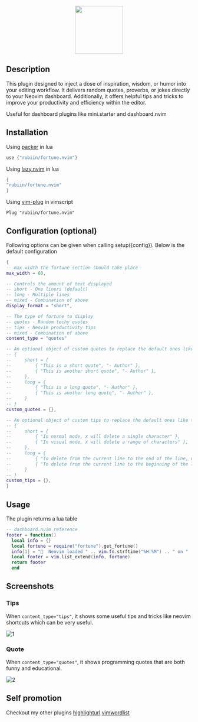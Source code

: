 <p align="center"><img src="https://i.imgur.com/wLMNwZq.png" height=130 /></p>

## Description

This plugin designed to inject a dose of inspiration, wisdom, or humor into your editing workflow. It delivers random quotes, proverbs, or jokes directly to your Neovim dashboard. Additionally, it offers helpful tips and tricks to improve your productivity and efficiency within the editor.

Useful for dashboard plugins like mini.starter and dashboard.nvim

## Installation

Using [packer](https://github.com/wbthomason/packer.nvim) in lua

```lua
use {"rubiin/fortune.nvim"}
```

Using [lazy.nvim](https://github.com/folke/lazy.nvim) in lua

```lua
{
"rubiin/fortune.nvim" 
}
```

Using [vim-plug](https://github.com/junegunn/vim-plug) in vimscript

```vim
Plug "rubiin/fortune.nvim"
```
## Configuration (optional)
Following options can be given when calling setup({config}). Below is the default configuration

```lua
{
-- max width the fortune section should take place
max_width = 60,

-- Controls the amount of text displayed
-- short - One liners (default)
-- long - Multiple lines
-- mixed - Combination of above
display_format = "short",

-- The type of fortune to display
-- quotes - Random techy quotes
-- tips - Neovim productivity tips
-- mixed - Combination of above
content_type = "quotes"

-- An optional object of custom quotes to replace the default ones like this:
-- {
--     short = {
--         { "This is a short quote", "- Author" },
--         { "This is another short quote", "- Author" },
--     },
--     long = {
--         { "This is a long quote", "- Author" },
--         { "This is another long quote", "- Author" },
--     }
-- }
custom_quotes = {},

-- An optional object of custom tips to replace the default ones like this:
-- {
--     short = {
--         { "In normal mode, x will delete a single character" },
--         { "In visual mode, x will delete a range of characters" },
--     },
--     long = {
--         { "To delete from the current line to the end of the line, use d$" },
--         { "To delete from the current line to the beginning of the line, use d^" },
--     }
-- }
custom_tips = {},
}
```

## Usage

The plugin returns a lua table

```lua
-- dashboard.nvim reference
footer = function()
  local info = {}
  local fortune = require("fortune").get_fortune()
  info[1] = "  Neovim loaded " .. vim.fn.strftime("%H:%M") .. " on " .. vim.fn.strftime("%d/%m/%Y") .. " '"
  local footer = vim.list_extend(info, fortune)
  return footer
  end

```

## Screenshots

### Tips

When `content_type="tips"`, it shows some useful tips and tricks like neovim shortcuts which can be very useful.

![1](https://i.imgur.com/f8CvAso.png)

### Quote

When `content_type="quotes"`, it shows programming quotes that are both funny and educational.

![2](https://i.imgur.com/Zi0Gr2n.png)

## Self promotion
Checkout my other plugins
[highlighturl](https://github.com/rubiin/highlighturl.nvim)
[vimwordlist](https://github.com/rubiin/vimwordlist.nvim)
